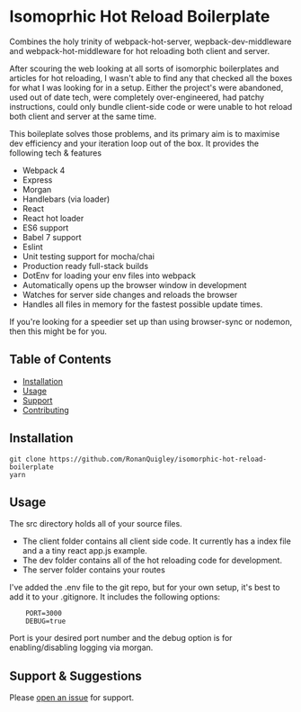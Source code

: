 # Isomoprhic Hot Reload Boilerplate

Combines the holy trinity of webpack-hot-server, wepback-dev-middleware and webpack-hot-middleware for hot reloading both client and server.

After scouring the web looking at all sorts of isomorphic boilerplates and articles for hot reloading, I wasn't able to find any that checked all the boxes for what I was looking for in a setup. Either the project's were abandoned, used out of date tech, were completely over-engineered, had patchy instructions, could only bundle client-side code or were unable to hot reload both client and server at the same time. 

This boileplate solves those problems, and its primary aim is to maximise dev efficiency and your iteration loop out of the box. It provides the following tech & features

- Webpack 4
- Express 
- Morgan
- Handlebars (via loader)
- React 
- React hot loader
- ES6 support
- Babel 7 support
- Eslint
- Unit testing support for mocha/chai
- Production ready full-stack builds
- DotEnv for loading your env files into webpack
- Automatically opens up the browser window in development
- Watches for server side changes and reloads the browser
- Handles all files in memory for the fastest possible update times.

If you're looking for a speedier set up than using browser-sync or nodemon, then this might be for you.

## Table of Contents

- [Installation](#installation)
- [Usage](#usage)
- [Support](#support)
- [Contributing](#contributing)

## Installation

```
git clone https://github.com/RonanQuigley/isomorphic-hot-reload-boilerplate
yarn
```

## Usage

The src directory holds all of your source files.

- The client folder contains all client side code. It currently has a index file and a a tiny react app.js example.
- The dev folder contains all of the hot reloading code for development.
- The server folder contains your routes

I've added the .env file to the git repo, but for your own setup, it's best to add it to your .gitignore. It includes the following options: 

```
    PORT=3000
    DEBUG=true 
```

Port is your desired port number and the debug option is for enabling/disabling logging via morgan.

## Support & Suggestions

Please [open an issue](https://github.com/RonanQuigley/isomorphic-hot-reload-boilerplate/issues) for support.
